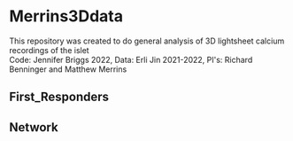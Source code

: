 # Merrins3Ddata

This repository was created to do general analysis of 3D lightsheet calcium recordings of the islet <br>
Code: Jennifer Briggs 2022, Data: Erli Jin 2021-2022, PI's: Richard Benninger and Matthew Merrins <be>



<!-- ## Table of Contents

- [Background](#background)
- [Automated Cell Radius Analysis](#Automated_Cell_Radius)
- [Wave Initiators](#Wave_Initators)
- [Regional Consistency](#Regional_Consistancy)
- [First Responder](#First_Responders)
- [Network Analysis](#Network)


## Background


## Automated_Cell_Radius
*Located in folder AutomatedCellRadius - write about it here*


## Regional_Consistancy
The function **locmap.m** has multiple analyses in attempt to identify the regional consistency of high and low phase cells in the 3D Islet

### 1) -->


## First_Responders



## Network
